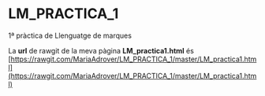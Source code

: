 # LM_PRACTICA_1
1ª pràctica de Llenguatge de marques


La **url** de rawgit de la meva pàgina **LM_practica1.html** és [https://rawgit.com/MariaAdrover/LM_PRACTICA_1/master/LM_practica1.html](https://rawgit.com/MariaAdrover/LM_PRACTICA_1/master/LM_practica1.html)
